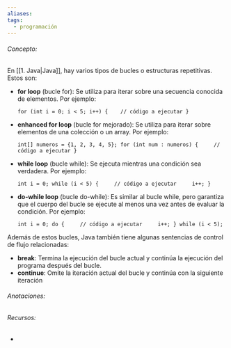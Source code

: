 ```yaml
---
aliases: 
tags:
  - programación
---
```

###### Concepto:

En [[1. Java|Java]], hay varios tipos de bucles o estructuras repetitivas. Estos son:

- **for loop** (bucle for): Se utiliza para iterar sobre una secuencia conocida de elementos. Por ejemplo:

	`for (int i = 0; i < 5; i++) {    // código a ejecutar }`

- **enhanced for loop** (bucle for mejorado): Se utiliza para iterar sobre elementos de una colección o un array. Por ejemplo:

	`int[] numeros = {1, 2, 3, 4, 5}; for (int num : numeros) {     // código a ejecutar }`

- **while loop** (bucle while): Se ejecuta mientras una condición sea verdadera. Por ejemplo:

	`int i = 0; while (i < 5) {     // código a ejecutar     i++; }`

- **do-while loop** (bucle do-while): Es similar al bucle while, pero garantiza que el cuerpo del bucle se ejecute al menos una vez antes de evaluar la condición. Por ejemplo:

	`int i = 0; do {     // código a ejecutar     i++; } while (i < 5);`

Además de estos bucles, Java también tiene algunas sentencias de control de flujo relacionadas:

- **break**: Termina la ejecución del bucle actual y continúa la ejecución del programa después del bucle.
- **continue**: Omite la iteración actual del bucle y continúa con la siguiente iteración

###### Anotaciones:

> 

###### Recursos:

- []()